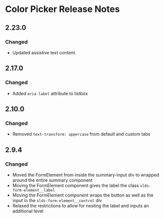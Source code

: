 <!-- Release notes authoring guidelines: http://keepachangelog.com/ -->

# Color Picker Release Notes

<!-- ## [Unreleased] -->

## 2.23.0

### Changed

- Updated assistive text content.


## 2.17.0

### Changed

- Added `aria-label` attribute to listbox

## 2.10.0

### Changed

- Removed `text-transform: uppercase` from default and custom tabs

## 2.9.4

### Changed

- Moved the FormElement from inside the summary-input div to wrapped around the entire summary component
- Moving the FormElement component gives the label the class `slds-form-element__label`
- Moving the FormElement component wraps the button as well as the input in the `slds-form-element__control` div
- Relaxed the restrictions to allow for nesting the label and inputs an additional level

<!-- ## [VERSION] -->
